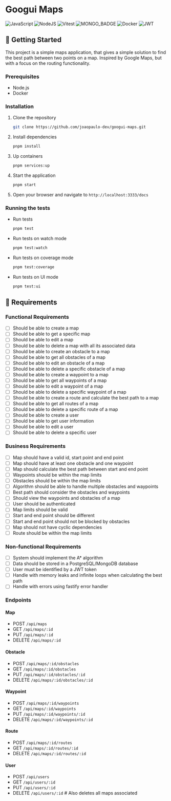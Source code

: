 # Googui Maps

![JavaScript](https://img.shields.io/badge/javascript-%23323330.svg?style=for-the-badge&logo=javascript&logoColor=%23F7DF1E)
![NodeJS](https://img.shields.io/badge/node.js-6DA55F?style=for-the-badge&logo=node.js&logoColor=white)
![Vitest](https://img.shields.io/badge/Vitest-6E9F18?logo=vitest&logoColor=fff&style=for-the-badge)
![MONGO_BADGE](https://img.shields.io/badge/MongoDB-%234ea94b.svg?style=for-the-badge&logo=mongodb&logoColor=white)
![Docker](https://img.shields.io/badge/Docker-2496ED?logo=docker&logoColor=fff&style=for-the-badge)
![JWT](https://img.shields.io/badge/JWT-black?style=for-the-badge&logo=JSON%20web%20tokens)
<!-- ![Postgres](https://img.shields.io/badge/postgres-%23316192.svg?style=for-the-badge&logo=postgresql&logoColor=white) -->

## 🚀 Getting Started

This project is a simple maps application, that gives a simple solution to find the best path between two points on a map. Inspired by Google Maps, but with a focus on the routing functionality.

### Prerequisites

- Node.js
- Docker

### Installation

1. Clone the repository

    ```bash
    git clone https://github.com/joaopaulo-dev/googui-maps.git
    ```

2. Install dependencies

    ```bash
    pnpm install
    ```

3. Up containers

    ```bash
    pnpm services:up
    ```

4. Start the application

    ```bash
    pnpm start
    ```

5. Open your browser and navigate to `http://localhost:3333/docs`

### Running the tests

- Run tests

    ```bash
    pnpm test
    ```

- Run tests on watch mode

    ```bash
    pnpm test:watch
    ```

- Run tests on coverage mode

    ```bash
    pnpm test:coverage
    ```

- Run tests on UI mode

    ```bash
    pnpm test:ui
    ```

## 📝 Requirements

### Functional Requirements

- [ ] Should be able to create a map
- [ ] Should be able to get a specific map
- [ ] Should be able to edit a map
- [ ] Should be able to delete a map with all its associated data
- [ ] Should be able to create an obstacle to a map
- [ ] Should be able to get all obstacles of a map
- [ ] Should be able to edit an obstacle of a map
- [ ] Should be able to delete a specific obstacle of a map
- [ ] Should be able to create a waypoint to a map
- [ ] Should be able to get all waypoints of a map
- [ ] Should be able to edit a waypoint of a map
- [ ] Should be able to delete a specific waypoint of a map
- [ ] Should be able to create a route and calculate the best path to a map
- [ ] Should be able to get all routes of a map
- [ ] Should be able to delete a specific route of a map
- [ ] Should be able to create a user
- [ ] Should be able to get user information
- [ ] Should be able to edit a user
- [ ] Should be able to delete a specific user

### Business Requirements

- [ ] Map should have a valid id, start point and end point
- [ ] Map should have at least one obstacle and one waypoint
- [ ] Map should calculate the best path between start and end point
- [ ] Waypoints should be within the map limits
- [ ] Obstacles should be within the map limits
- [ ] Algorithm should be able to handle multiple obstacles and waypoints
- [ ] Best path should consider the obstacles and waypoints
- [ ] Should view the waypoints and obstacles of a map
- [ ] User should be authenticated
- [ ] Map limits should be valid
- [ ] Start and end point should be different
- [ ] Start and end point should not be blocked by obstacles
- [ ] Map should not have cyclic dependencies
- [ ] Route should be within the map limits

### Non-functional Requirements

- [ ] System should implement the A* algorithm
- [ ] Data should be stored in a PostgreSQL/MongoDB database
- [ ] User must be identified by a JWT token
- [ ] Handle with memory leaks and infinite loops when calculating the best path
- [ ] Handle with errors using fastify error handler

### Endpoints

#### Map

- POST `/api/maps`
- GET `/api/maps/:id`
- PUT `/api/maps/:id`
- DELETE `/api/maps/:id`

#### Obstacle

- POST `/api/maps/:id/obstacles`
- GET `/api/maps/:id/obstacles`
- PUT `/api/maps/:id/obstacles/:id`
- DELETE `/api/maps/:id/obstacles/:id`

#### Waypoint

- POST `/api/maps/:id/waypoints`
- GET `/api/maps/:id/waypoints`
- PUT `/api/maps/:id/waypoints/:id`
- DELETE `/api/maps/:id/waypoints/:id`

#### Route

- POST `/api/maps/:id/routes`
- GET `/api/maps/:id/routes/:id`
- DELETE `/api/maps/:id/routes/:id`

#### User

- POST `/api/users`
- GET `/api/users/:id`
- PUT `/api/users/:id`
- DELETE `/api/users/:id` # Also deletes all maps associated
